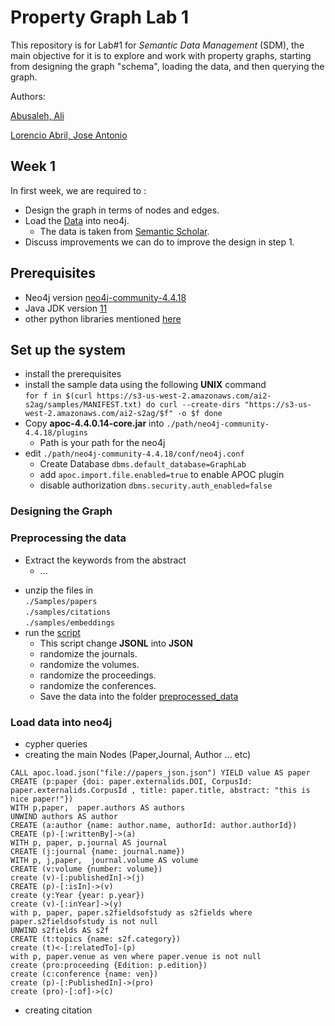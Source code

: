 # Property Graph Lab 1
This repository is for Lab#1 for *Semantic Data Management* (SDM), 
the main objective for it is to explore and work with property graphs,
starting from designing the graph "schema", loading the data, and then querying the graph.

Authors:

[Abusaleh, Ali](github.com/aliabusaleh)

[Lorencio Abril, Jose Antonio](github.com/lorenc1o)

## Week 1
In first week, we are required to :
* Design the graph in terms of nodes and edges.
* Load the [Data](https://blog.allenai.org/new-academic-graph-datasets-released-from-semantic-scholar-18b6b3b3140e)  into neo4j.
  * The data is taken from [Semantic Scholar](https://www.semanticscholar.org/).
* Discuss improvements we can do to improve the design in step 1.

## Prerequisites
 * Neo4j version [neo4j-community-4.4.18](https://neo4j.com/download-center/#community)
 * Java JDK version [11](https://www.oracle.com/es/java/technologies/javase/jdk11-archive-downloads.html)
 * other python libraries mentioned [here](requirements.txt)

## Set up the system 
* install the prerequisites
* install the sample data using the following <b>UNIX</b> command <br>
``
for f in $(curl https://s3-us-west-2.amazonaws.com/ai2-s2ag/samples/MANIFEST.txt)
  do curl --create-dirs "https://s3-us-west-2.amazonaws.com/ai2-s2ag/$f" -o $f
done
`` <br>
* Copy <b>apoc-4.4.0.14-core.jar</b> into ``./path/neo4j-community-4.4.18/plugins``
  * Path is your path for the neo4j
* edit ``./path/neo4j-community-4.4.18/conf/neo4j.conf``
  * Create Database ``dbms.default_database=GraphLab``
  * add ``apoc.import.file.enabled=true`` to enable APOC plugin
  * disable authorization ``dbms.security.auth_enabled=false``

### Designing the Graph 

[//]: # (% plesae add the schema and description) 

### Preprocessing the data
* Extract the keywords from the abstract
  * ...
  
[//]: # (  * I will add this later )

* unzip the files in <br> ``./Samples/papers`` <br> ``./samples/citations``<br> ``./samples/embeddings`` <br>
* run the [script](data_preperation.py)
  * This script change <b>JSONL</b> into <b>JSON</b>
  * randomize the journals.
  * randomize the volumes.
  * randomize the proceedings.
  * randomize the conferences.
  * Save the data into the folder [preprocessed_data](./preprocessed_data/)
### Load data into neo4j 
*  cypher queries 
  * creating the main Nodes (Paper,Journal, Author ... etc) <br>
```
CALL apoc.load.json("file://papers_json.json") YIELD value AS paper
CREATE (p:paper {doi: paper.externalids.DOI, CorpusId: paper.externalids.CorpusId , title: paper.title, abstract: "this is nice paper!"})
WITH p,paper,  paper.authors AS authors 
UNWIND authors AS author
CREATE (a:author {name: author.name, authorId: author.authorId})
CREATE (p)-[:writtenBy]->(a)
WITH p, paper, p.journal AS journal
CREATE (j:journal {name: journal.name})
WITH p, j,paper,  journal.volume AS volume
CREATE (v:volume {number: volume})
create (v)-[:publishedIn]->(j)
CREATE (p)-[:isIn]->(v)
create (y:Year {year: p.year})
create (v)-[:inYear]->(y)
with p, paper, paper.s2fieldsofstudy as s2fields where paper.s2fieldsofstudy is not null
UNWIND s2fields AS s2f
CREATE (t:topics {name: s2f.category})
create (t)<-[:relatedTo]-(p)
with p, paper.venue as ven where paper.venue is not null 
create (pro:proceeding {Edition: p.edition})
create (c:conference {name: ven})
create (p)-[:PublishedIn]->(pro)
create (pro)-[:of]->(c)
```
* creating citation 

[//]: # (* TO BE ADD LATER )

